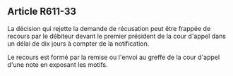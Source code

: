 Article R611-33
----
La décision qui rejette la demande de récusation peut être frappée de recours
par le débiteur devant le premier président de la cour d'appel dans un délai de
dix jours à compter de la notification.

Le recours est formé par la remise ou l'envoi au greffe de la cour d'appel d'une
note en exposant les motifs.
